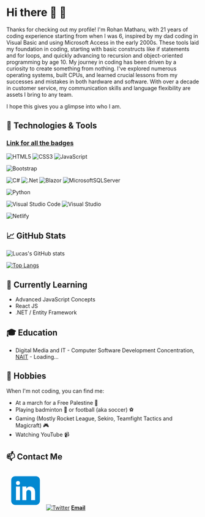 <!--
**crazyturtles/crazyturtles** is a ✨ _special_ ✨ repository because its `README.md` (this file) appears on your GitHub profile.

Here are some ideas to get you started:

- 🔭 I’m currently working on ...
- 🌱 I’m currently learning ...
- 👯 I’m looking to collaborate on ...
- 🤔 I’m looking for help with ...
- 💬 Ask me about ...
- 📫 How to reach me: ...
- 😄 Pronouns: ...
- ⚡ Fun fact: ...
-->

# **Hi there 👋 🤩** 

Thanks for checking out my profile! I'm Rohan Matharu, with 21 years of coding experience starting from when I was 6, inspired by my dad coding in Visual Basic and using Microsoft Access in the early 2000s. These tools laid my foundation in coding, starting with basic constructs like if statements and for loops, and quickly advancing to recursion and object-oriented programming by age 10. My journey in coding has been driven by a curiosity to create something from nothing. I've explored numerous operating systems, built CPUs, and learned crucial lessons from my successes and mistakes in both hardware and software. With over a decade in customer service, my communication skills and language flexibility are assets I bring to any team.

I hope this gives you a glimpse into who I am.

## **🔧 Technologies & Tools**
### [Link for all the badges](https://github.com/Ileriayo/markdown-badges)


![HTML5](https://img.shields.io/badge/html5-%23E34F26.svg?style=for-the-badge&logo=html5&logoColor=white)
![CSS3](https://img.shields.io/badge/css3-%231572B6.svg?style=for-the-badge&logo=css3&logoColor=white)
![JavaScript](https://img.shields.io/badge/javascript-%23323330.svg?style=for-the-badge&logo=javascript&logoColor=%23F7DF1E)
<!--![React](https://img.shields.io/badge/react-%2320232a.svg?style=for-the-badge&logo=react&logoColor=%2361DAFB)-->
<!--![NodeJS](https://img.shields.io/badge/node.js-6DA55F?style=for-the-badge&logo=node.js&logoColor=white)-->
<!--![NPM](https://img.shields.io/badge/NPM-%23CB3837.svg?style=for-the-badge&logo=npm&logoColor=white)-->

![Bootstrap](https://img.shields.io/badge/bootstrap-%23563D7C.svg?style=for-the-badge&logo=bootstrap&logoColor=white)

![C#](https://img.shields.io/badge/c%23-%23239120.svg?style=for-the-badge&logo=c-sharp&logoColor=white)
![.Net](https://img.shields.io/badge/.NET-5C2D91?style=for-the-badge&logo=.net&logoColor=white)
![Blazor](https://img.shields.io/badge/blazor-%235C2D91.svg?style=for-the-badge&logo=blazor&logoColor=white)
![MicrosoftSQLServer](https://img.shields.io/badge/Microsoft%20SQL%20Server-CC2927?style=for-the-badge&logo=microsoft%20sql%20server&logoColor=white)

![Python](https://img.shields.io/badge/python-3670A0?style=for-the-badge&logo=python&logoColor=ffdd54)
<!--![Jupyter Notebook](https://img.shields.io/badge/jupyter-%23FA0F00.svg?style=for-the-badge&logo=jupyter&logoColor=white)-->
<!--![Anaconda](https://img.shields.io/badge/Anaconda-%2344A833.svg?style=for-the-badge&logo=anaconda&logoColor=white)-->

![Visual Studio Code](https://img.shields.io/badge/Visual%20Studio%20Code-0078d7.svg?style=for-the-badge&logo=visual-studio-code&logoColor=white)
![Visual Studio](https://img.shields.io/badge/Visual%20Studio-5C2D91.svg?style=for-the-badge&logo=visual-studio&logoColor=white)

![Netlify](https://img.shields.io/badge/netlify-%23000000.svg?style=for-the-badge&logo=netlify&logoColor=#00C7B7)
<!--![Vercel](https://img.shields.io/badge/vercel-%23000000.svg?style=for-the-badge&logo=vercel&logoColor=white)-->

## **📈 GitHub Stats**
![Lucas's GitHub stats](https://github-readme-stats.vercel.app/api?username=crazyturtles&show_icons=true&theme=transparent)

[![Top Langs](https://github-readme-stats.vercel.app/api/top-langs/?username=crazyturtles&layout=compact&theme=transparent)](https://github.com/crazyturtles/)


<!--## **🚀 Projects - Work in progress...**

- **[Project 1](https://github.com/user/project1)** - Description of project 1
- **[Project 2](https://github.com/user/project2)** - Description of project 2-->

## **🌱 Currently Learning**

- Advanced JavaScript Concepts
- React JS
- .NET / Entity Framework

## **🎓 Education**

- Digital Media and IT - Computer Software Development Concentration, [NAIT](https://www.nait.ca/programs/dmit-computer-software-development?term=2024-fall) - Loading…

## **🎯 Hobbies**

When I'm not coding, you can find me:

- At a march for a Free Palestine 🍉
- Playing badminton 🏸 or football (aka soccer) ⚽
- Gaming (Mostly Rocket League, Sekiro, Teamfight Tactics and Magicraft) 🎮
- Watching YouTube 📹

## **📫 Contact Me**

<a href="https://www.linkedin.com/in/rohan-matharu-2b7b4a225//"><svg xmlns="http://www.w3.org/2000/svg" x="0px" y="0px" width="100" height="100" viewBox="0 0 48 48">
<path fill="#0288D1" d="M42,37c0,2.762-2.238,5-5,5H11c-2.761,0-5-2.238-5-5V11c0-2.762,2.239-5,5-5h26c2.762,0,5,2.238,5,5V37z"></path><path fill="#FFF" d="M12 19H17V36H12zM14.485 17h-.028C12.965 17 12 15.888 12 14.499 12 13.08 12.995 12 14.514 12c1.521 0 2.458 1.08 2.486 2.499C17 15.887 16.035 17 14.485 17zM36 36h-5v-9.099c0-2.198-1.225-3.698-3.192-3.698-1.501 0-2.313 1.012-2.707 1.99C24.957 25.543 25 26.511 25 27v9h-5V19h5v2.616C25.721 20.5 26.85 19 29.738 19c3.578 0 6.261 2.25 6.261 7.274L36 36 36 36z"></path>
</svg></a>
[![Twitter](https://img.icons8.com/icon/5MQ0gPAYYx7a/twitter "Follow me on Twitter")](https://twitter.com/crazyturt1es)
**[Email](mailto:rohanmatharu@live.ca)**
